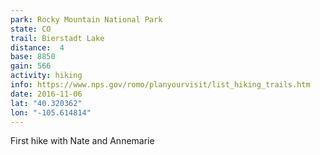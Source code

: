```yaml
---
park: Rocky Mountain National Park
state: CO
trail: Bierstadt Lake
distance:  4
base: 8850
gain: 566
activity: hiking
info: https://www.nps.gov/romo/planyourvisit/list_hiking_trails.htm
date: 2016-11-06
lat: "40.320362"
lon: "-105.614814"
---
```

First hike with Nate and Annemarie
